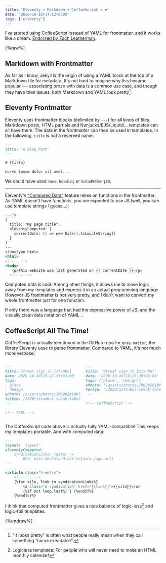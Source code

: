 ```yaml
---
title: 'Eleventy + Markdown + CoffeeScript = ❤'
date: '2020-10-16T17:12+0300'
tags: ['eleventy']
---
```


I've started using CoffeeScript instead of YAML for frontmatter, and it works like a dream. [Endorsed by Zach Leatherman](endorsed).

[endorsed]: https://twitter.com/zachleat/status/1340057504567488513

<!-- endexcerpt -->

{%raw%}

## Markdown with Frontmatter

As far as I know, Jekyll is the origin of using a YAML block at the top of a Markdown file for metadata. It's not hard to imagine why this became popular --- associating prose with data is a common use case, and though they have their issues, both Markdown and YAML look pretty[^1].

[^1]:	"It looks pretty" is often what people really mean when they call something "human-readable".

## Eleventy Frontmatter

Eleventy uses frontmatter blocks (delimited by `---`) for all kinds of files. Markdown posts, HTML partials and Nunjucks/EJS/Liquid/... templates can all have them. The data in the frontmatter can then be used in templates. In the following, `title` is not a reserved name:

```md
---
title: 'A Blog Post'
---

# {title}

Lorem ipsum dolor sit amet...

```

We could have used `name`, `heading` or `kdsad983erj33`.

---

Eleventy's ["Computed Data"][computed-data-docs] feature relies on functions in the frontmatter. As YAML doesn't have functions, you are expected to use JS (well, you can use template strings I guess...):

```md
---js
{
  title: "My page title",
  eleventyComputed: {
    currentDate: () => new Date().toLocaleString()
  }
}
---
<!doctype html>
<html>
<!-- … -->
<body>
   <p>This website was last generated on {{ currentDate }}</p>
  <!-- … -->
```


[computed-data-docs]:	https://www.11ty.dev/docs/data-computed/
[js-frontmatter-docs]:	https://www.11ty.dev/docs/data-frontmatter/#javascript-front-matter

Computed data is cool. Among other things, it allows me to move logic away from my templates and express it in an actual programming language. However JS frontmatter is not very pretty, and I don't want to convert my whole frontmatter just for one function.

If only there was a language that had the expressive power of JS, and the visually clean data notation of YAML...

## CoffeeScript All The Time!

CoffeeScript is actually mentioned in the GitHub repo for `gray-matter`, the library Eleventy uese to parse frontmatter. Compared to YAML, it's not much more verbose:

<div style="display:grid;grid-template-columns:1fr 1fr; gap: 2ch">

```md
---
title: Street sign in İstanbul
date: 2020-10-10T19:27:39+03:00
tags:
- place
- design
uPhoto: /assets/photos/IMG20201007085906-02.jpeg
türkçe: /2020/istanbul-sokak-tabelasi/
---

<!-- YAML -->
```

```md
---
title: 'Street sign in İstanbul'
date: '2020-10-10T19:27:39+03:00'
tags: ['place', 'design']
uPhoto: '/assets/photos/IMG20201007085906-02.jpeg'
türkçe: '/2020/istanbul-sokak-tabelasi/'
---

<!-- CoffeeScript -->
```

</div>

The CoffeeScript code above is actually fully YAML-compatible! This keeps my templates portable. And with computed data:

```md
---
layout: 'layout'
eleventyComputed:
	syndicationLinks: (data) ->
		DEV: data.devToSyndication[data.page.url]
---

<article class="h-entry">
	<!-- ... -->
	{%for silo, link in syndicationLinks%}
		<a class="u-syndication" href="{{link}}">{{silo}}</a>
		{%if not loop.last%} | {%endif%}
	{%endfor%}
```

I think that computed frontmatter gives a nice balance of logic-less[^2] and logic-full templates.

[^2]:	Logicless templates: For people who will never need to make an HTML monthly calendar!

{%endraw%}
